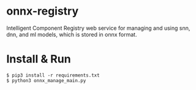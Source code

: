 # onnx-registry
Intelligent Component Registry web service for managing and using snn, dnn, and ml models, which is stored in onnx format.

# Install & Run
```
$ pip3 install -r requirements.txt
$ python3 onnx_manage_main.py
```